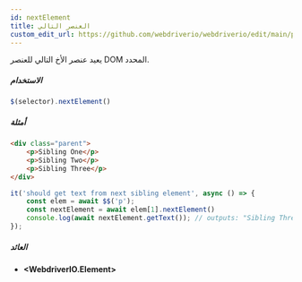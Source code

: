 ```yaml
---
id: nextElement
title: العنصر التالي
custom_edit_url: https://github.com/webdriverio/webdriverio/edit/main/packages/webdriverio/src/commands/element/nextElement.ts
---
```


يعيد عنصر الأخ التالي للعنصر DOM المحدد.

##### الاستخدام

```js
$(selector).nextElement()
```

##### أمثلة

```html title="index.html"
<div class="parent">
    <p>Sibling One</p>
    <p>Sibling Two</p>
    <p>Sibling Three</p>
</div>
```

```js title="nextElement.js"
it('should get text from next sibling element', async () => {
    const elem = await $$('p');
    const nextElement = await elem[1].nextElement()
    console.log(await nextElement.getText()); // outputs: "Sibling Three"
});
```

##### العائد

- **&lt;WebdriverIO.Element&gt;**